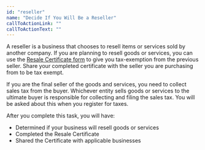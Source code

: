 ```yaml
---
id: "reseller"
name: "Decide If You Will Be a Reseller"
callToActionLink: ""
callToActionText: ""
---
```

A reseller is a business that chooses to resell items or services sold by another company. If you are planning to resell goods or services, you can use the [Resale Certificate form](https://www.state.nj.us/treasury/taxation/pdf/other_forms/sales/st3.pdf) to give you tax-exemption from the previous seller. Share your completed certificate with the seller you are purchasing from to be tax exempt. 

If you are the final seller of the goods and services, you need to collect sales tax from the buyer. Whichever entity sells goods or services to the ultimate buyer is responsible for collecting and filing the sales tax. You will be asked about this when you register for taxes.  

After you complete this task, you will have:
- Determined if your business will resell goods or services
- Completed the Resale Certificate
- Shared the Certificate with applicable businesses

